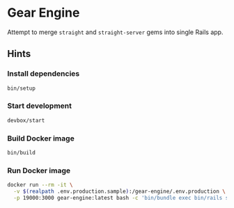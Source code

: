 # Gear Engine

Attempt to merge `straight` and `straight-server` gems into single Rails app.

## Hints

### Install dependencies

```bash
bin/setup
```

### Start development

```bash
devbox/start
``` 

### Build Docker image

```bash
bin/build
```

### Run Docker image

```bash
docker run --rm -it \
  -v $(realpath .env.production.sample):/gear-engine/.env.production \
  -p 19000:3000 gear-engine:latest bash -c 'bin/bundle exec bin/rails s'
```